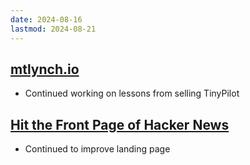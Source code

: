 ```yaml
---
date: 2024-08-16
lastmod: 2024-08-21
---
```


## [mtlynch.io](https://mtlynch.io)

- Continued working on lessons from selling TinyPilot

## [Hit the Front Page of Hacker News](https://hitthefrontpage.com)

- Continued to improve landing page
